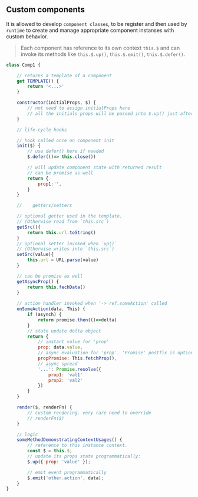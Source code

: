 	
## Custom components 

It is allowed to develop `component classes`, to be register and then used by `runtime` to create and manage appropriate component instanses with custom behavior.

> Each component has reference to its own context `this.$` and can invoke its methods like `this.$.up()`, `this.$.emit()`, `this.$.defer()`.


```javascript
class Comp1 {

    // returns a template of a component
    get TEMPLATE() {
        return '<...>'
    }

    constructor(initialProps, $) {
        // not need to assign initialProps here
        // all the initials props will be passed into $.up() just after
    }

    // life-cycle hooks

    // hook called once on component init
    init($) {
        // use defer() here if needed
        $.defer(()=> this.close())

        // will update component state with returned result
        // can be promise as well
        return {
            prop1:'',
        }
    }

    //    getters/setters	

    // optional getter used in the template.
    // (Otherwise read from `this.src`)
    getSrc(){
        return this.url.toString()
    }
    // optional setter invoked when `up()`
    // (Otherwise writes into `this.src`)
    setSrc(value){
        this.url = URL.parse(value)
    }

    // can be promise as well
    getAsyncProp() {
        return this.fechData() 
    }	
    
    // action handler invoked when '-> ref.someAction' called
    onSomeAction(data, This) {
        if (asynch) {
            return promise.then(()=>delta)
        }
        // state update delta object
        return {
            // instant value for 'prop'
            prop: data.value,
            // async evaluation for 'prop'. 'Promise' postfix is optional.
            propPromise: This.fetchProp(),
            // async spread
            '...': Promise.resolve({
                prop1: 'val1'
                prop2: 'val2'
            })
        }
    }

    render($, renderFn) {
        // custom rendering. very rare need to override
        // renderFn($)
    }

    // logic
    someMethodDemonstratingContextUsages() {
        // reference to this instance context.
        const $ = this.$;
        // update its props state programmatically:
        $.up({ prop: 'value' });

        // emit event programmatically
        $.emit('other.action', data);
    }
}
```